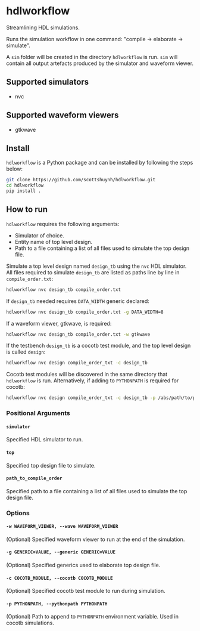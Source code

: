 # hdlworkflow
Streamlining HDL simulations.

Runs the simulation workflow in one command: "compile -> elaborate -> simulate".

A `sim` folder will be created in the directory `hdlworkflow` is run. `sim` will contain all output artefacts produced by the simulator and waveform viewer.

## Supported simulators
+ nvc

## Supported waveform viewers
+ gtkwave

## Install
`hdlworkflow` is a Python package and can be installed by following the steps below:
```sh
git clone https://github.com/scottshuynh/hdlworkflow.git
cd hdlworkflow
pip install .
```
## How to run
`hdlworkflow` requires the following arguments:
+ Simulator of choice.
+ Entity name of top level design.
+ Path to a file containing a list of all files used to simulate the top design file.

Simulate a top level design named `design_tb` using the `nvc` HDL simulator. All files required to simulate `design_tb` are listed as paths line by line in `compile_order.txt`:
```sh
hdlworkflow nvc design_tb compile_order.txt
```

If `design_tb` needed requires `DATA_WIDTH` generic declared:
```sh
hdlworkflow nvc design_tb compile_order.txt -g DATA_WIDTH=8
```

If a waveform viewer, gtkwave, is required:
```sh
hdlworkflow nvc design_tb compile_order.txt -w gtkwave
```

If the testbench `design_tb` is a cocotb test module, and the top level design is called `design`:
```sh
hdlworkflow nvc design compile_order_txt -c design_tb
```

Cocotb test modules will be discovered in the same directory that `hdlworkflow` is run.
Alternatively, if adding to `PYTHONPATH` is required for cocotb:
```sh
hdlworkflow nvc design compile_order_txt -c design_tb -p /abs/path/to/python/module -p relative/path/to/python/module
```

### Positional Arguments
#### `simulator`
Specified HDL simulator to run.

#### `top`
Specified top design file to simulate.

#### `path_to_compile_order`
Specified path to a file containing a list of all files used to simulate the top design file.

### Options
#### `-w WAVEFORM_VIEWER, --wave WAVEFORM_VIEWER`
(Optional) Specified waveform viewer to run at the end of the simulation.

#### `-g GENERIC=VALUE, --generic GENERIC=VALUE`
(Optional) Specified generics used to elaborate top design file.

#### `-c COCOTB_MODULE, --cocotb COCOTB_MODULE`
(Optional) Specified cocotb test module to run during simulation.

#### `-p PYTHONPATH, --pythonpath PYTHONPATH`
(Optional) Path to append to `PYTHONPATH` environment variable. Used in cocotb simulations.